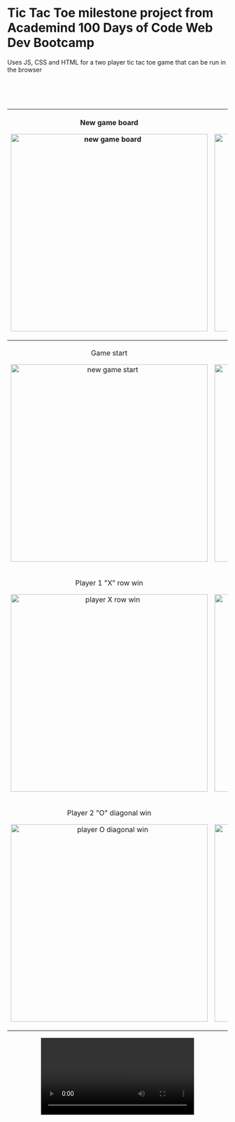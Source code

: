 # Tic Tac Toe milestone project from Academind 100 Days of Code Web Dev Bootcamp
Uses JS, CSS and HTML for a two player tic tac toe game that can be run in the browser

<br>
<br>
<br>

|<p align="center">New game board</p><p align="center"><img src="https://github.com/user-attachments/assets/6c6869e6-a9fb-4c3d-b495-f38fd717563d" width="450" alt="new game board"></p>|<p align="center">Player name customization</p><p align="center"><img src="https://github.com/user-attachments/assets/288e75d6-6675-4798-a82f-f26d4f75b29f" width="450" alt="player name customization"></p>|
|:---:|:---:|
|<p align="center">Game start</p><p align="center"><img src="https://github.com/user-attachments/assets/616d8683-4f22-404a-b920-e3857f07fe53" width="450" alt="new game start"></p>|<p align="center">Game in progress</p><p align="center"><img src="https://github.com/user-attachments/assets/8df1f4c9-77ef-4ce5-badb-c5b25ba7bb8e" width="450" alt="game in progress"></p>|
|<p align="center">Player 1 "X" row win</p><p align="center"><img src="https://github.com/user-attachments/assets/6408cc40-5475-4192-8195-52720e290d63" width="450" alt="player X row win"></p>|<p align="center">Player 1 "X" column win</p><p align="center"><img src="https://github.com/user-attachments/assets/be0fa45d-24c1-4dd8-8b11-85dc6ea34eb8" width="450" alt="player X column win"></p>|
|<p align="center">Player 2 "O" diagonal win</p><p align="center"><img src="https://github.com/user-attachments/assets/07eb1f27-5720-4c21-be47-adb89e8c318c" width="450" alt="player O diagonal win"></p>|<p align="center">Game draw</p><p align="center"><img src="https://github.com/user-attachments/assets/893b8a3a-be7c-460d-a183-5b5cb315c765" width="450" alt="game draw"></p>|


<div align="center">
  <video src="https://github.com/user-attachments/assets/cfb8c301-c94a-4c01-ae59-010c74b49367" width="350" />
</div>












